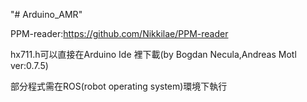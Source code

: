 "# Arduino_AMR" 

PPM-reader:https://github.com/Nikkilae/PPM-reader

hx711.h可以直接在Arduino Ide 裡下載(by Bogdan Necula,Andreas Motl ver:0.7.5)

部分程式需在ROS(robot operating system)環境下執行
